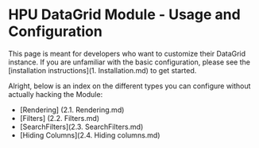 # HPU DataGrid Module - Usage and Configuration
This page is meant for developers who want to customize their DataGrid instance.
If you are unfamiliar with the basic configuration, please see the [installation instructions](1. Installation.md) to get started.

Alright, below is an index on the different types you can configure without actually hacking the Module:

- [Rendering] (2.1. Rendering.md)
- [Filters] (2.2. Filters.md)
- [SearchFilters](2.3. SearchFilters.md)
- [Hiding Columns](2.4. Hiding columns.md)